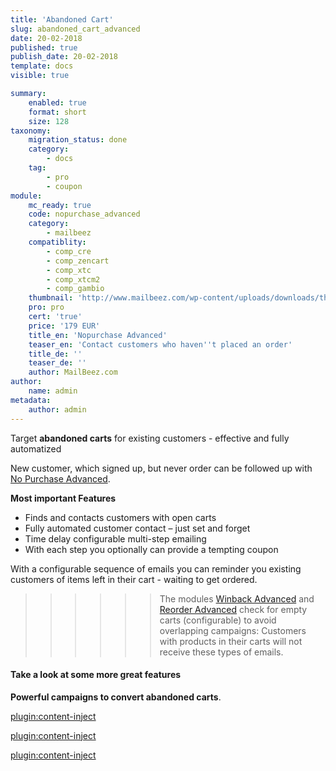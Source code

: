 ```yaml
---
title: 'Abandoned Cart'
slug: abandoned_cart_advanced
date: 20-02-2018
published: true
publish_date: 20-02-2018
template: docs
visible: true

summary:
    enabled: true
    format: short
    size: 128
taxonomy:
    migration_status: done
    category:
        - docs
    tag:
        - pro
        - coupon
module:
    mc_ready: true
    code: nopurchase_advanced
    category:
        - mailbeez
    compatiblity:
        - comp_cre
        - comp_zencart
        - comp_xtc
        - comp_xtcm2
        - comp_gambio
    thumbnail: 'http://www.mailbeez.com/wp-content/uploads/downloads/thumbnails/2011/10/icon_321.png'
    pro: pro
    cert: 'true'
    price: '179 EUR'
    title_en: 'Nopurchase Advanced'
    teaser_en: 'Contact customers who haven''t placed an order'
    title_de: ''
    teaser_de: ''
    author: MailBeez.com
author:
    name: admin
metadata:
    author: admin
---
```


Target **abandoned carts** for existing customers - effective and fully automatized

New customer, which signed up, but never order can be followed up with [No Purchase Advanced](/documentation/mailbeez/nopurchase_advanced).

**Most important Features**

- Finds and contacts customers with open carts
- Fully automated customer contact – just set and forget
- Time delay configurable multi-step emailing
- With each step you optionally can provide a tempting coupon

With a configurable sequence of emails you can reminder you existing customers of items left in their cart - waiting to get ordered.


>>>>>>The modules [Winback Advanced](/documentation/mailbeez/winback_advanced) and [Reorder Advanced](/documentation/mailbeez/reorder_advanced) check for empty carts (configurable) to avoid overlapping campaigns: Customers with products in their carts will not receive these types of emails.


#### Take a look at some more great features

**Powerful campaigns to convert abandoned carts**.

[plugin:content-inject](/content_blocks/pro_coupon)

[plugin:content-inject](/content_blocks/pro_common_advantage)

[plugin:content-inject](/content_blocks/pro_responsive_template)
